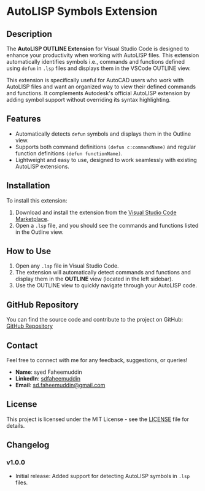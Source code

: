 
# AutoLISP Symbols Extension

## Description
The **AutoLISP OUTLINE Extension** for Visual Studio Code is designed to enhance your productivity when working with AutoLISP files. This extension automatically identifies symbols i.e., commands and functions defined using `defun` in `.lsp` files and displays them in the VSCode OUTLINE view.

This extension is specifically useful for AutoCAD users who work with AutoLISP files and want an organized way to view their defined commands and functions. It complements Autodesk's official AutoLISP extension by adding symbol support without overriding its syntax highlighting.

## Features
- Automatically detects `defun` symbols and displays them in the Outline view.
- Supports both command definitions `(defun c:commandName)` and regular function definitions `(defun functionName)`.
- Lightweight and easy to use, designed to work seamlessly with existing AutoLISP extensions.

## Installation
To install this extension:
1. Download and install the extension from the [Visual Studio Code Marketplace](https://marketplace.visualstudio.com/).
2. Open a `.lsp` file, and you should see the commands and functions listed in the Outline view.

## How to Use
1. Open any `.lsp` file in Visual Studio Code.
2. The extension will automatically detect commands and functions and display them in the **OUTLINE** view (located in the left sidebar).
3. Use the OUTLINE view to quickly navigate through your AutoLISP code.

## GitHub Repository
You can find the source code and contribute to the project on GitHub:  
[GitHub Repository](https://github.com/sdfaheemuddin/autolisp-outline-extension)

## Contact
Feel free to connect with me for any feedback, suggestions, or queries!

- **Name**: syed Faheemuddin
- **LinkedIn**: [sdfaheemuddin](https://www.linkedin.com/in/sdfaheemuddin/)
- **Email**: sd.faheemuddin@gmail.com

## License
This project is licensed under the MIT License - see the [LICENSE](LICENSE) file for details.

## Changelog
### v1.0.0
- Initial release: Added support for detecting AutoLISP symbols in `.lsp` files.
